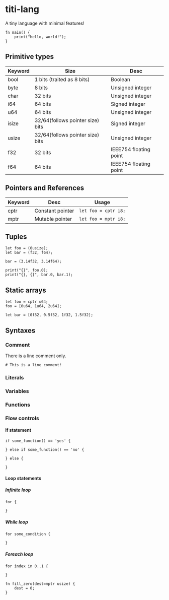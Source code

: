 # titi-lang

A tiny language with minimal features!

```
fn main() {
    print("hello, world!");
}
```

## Primitive types

| Keyword | Size                             | Desc                   |
| ------- | -------------------------------- | ---------------------- |
| bool    | 1 bits (traited as 8 bits)       | Boolean                |
| byte    | 8 bits                           | Unsigned integer       |
| char    | 32 bits                          | Unsigned integer       |
| i64     | 64 bits                          | Signed integer         |
| u64     | 64 bits                          | Unsigned integer       |
| isize   | 32/64(follows pointer size) bits | Signed integer         |
| usize   | 32/64(follows pointer size) bits | Unsigned integer       |
| f32     | 32 bits                          | IEEE754 floating point |
| f64     | 64 bits                          | IEEE754 floating point |

## Pointers and References

| Keyword | Desc             | Usage                |
| ------- | ---------------- | -------------------- |
| cptr    | Constant pointer | `let foo = cptr i8;` |
| mptr    | Mutable pointer  | `let foo = mptr i8;` |

## Tuples

```
let foo = (0usize);
let bar = (f32, f64);

bar = (3.14f32, 3.14f64);

print("{}", foo.0);
print("{}, {}", bar.0, bar.1);
```

## Static arrays

```
let foo = cptr u64;
foo = [0u64, 1u64, 2u64];

let bar = [0f32, 0.5f32, 1f32, 1.5f32];
```

## Syntaxes

### Comment

There is a line comment only.

```
# This is a line comment!
```

### Literals

### Variables

### Functions

### Flow controls

#### If statement

```
if some_function() == 'yes' {

} else if some_function() == 'no' {

} else {

}
```

#### Loop statements

##### Infinite loop

```
for {

}
```

##### While loop

```
for some_condition {

}
```

##### Foreach loop

```
for index in 0..1 {

}
```

```
fn fill_zero(dest=mptr usize) {
    dest = 0;
}
```
